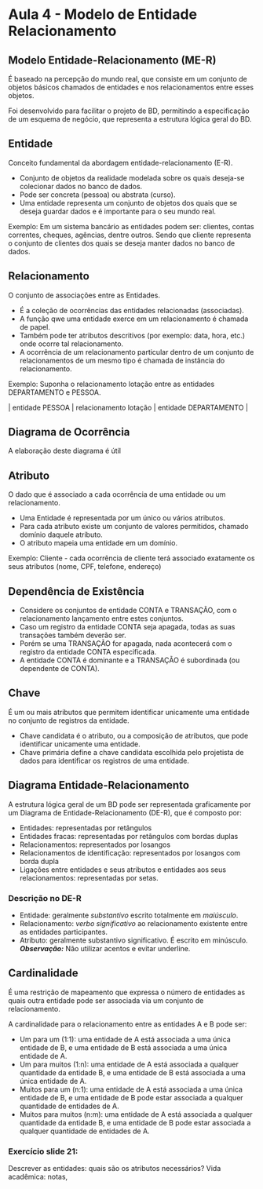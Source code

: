 # Aula 4 - Modelo de Entidade Relacionamento

## Modelo Entidade-Relacionamento (ME-R)

É baseado na percepção do mundo real, que consiste em um conjunto de objetos básicos chamados de entidades e nos relacionamentos entre esses objetos.

Foi desenvolvido para facilitar o projeto de BD, permitindo a especificação de um esquema de negócio, que representa a estrutura lógica geral do BD.

## Entidade

Conceito fundamental da abordagem entidade-relacionamento (E-R).

- Conjunto de objetos da realidade modelada sobre os quais deseja-se colecionar dados no banco de dados.
- Pode ser concreta (pessoa) ou abstrata (curso).
- Uma entidade representa um conjunto de objetos dos quais que se deseja guardar dados e é importante para o seu mundo real.

Exemplo: Em um sistema bancário as entidades podem ser: clientes, contas correntes, cheques, agências, dentre outros. Sendo que cliente representa o conjunto de clientes dos quais se deseja manter dados no banco de dados.

## Relacionamento

O conjunto de associações entre as Entidades.

- É a coleção de ocorrências das entidades relacionadas (associadas).
- A função qwe uma entidade exerce em um relacionamento é chamada de papel.
- Também pode ter atributos descritivos (por exemplo: data, hora, etc.) onde ocorre tal relacionamento.
- A ocorrência de um relacionamento particular dentro de um conjunto de relacionamentos de um mesmo tipo é chamada de instância do relacionamento.

Exemplo:
Suponha o relacionamento lotação entre as entidades DEPARTAMENTO e PESSOA.

| entidade PESSOA | relacionamento lotação | entidade DEPARTAMENTO |

## Diagrama de Ocorrência

A elaboração deste diagrama é útil

<!-- @TODO: continuar -->

## Atributo

O dado que é associado a cada ocorrência de uma entidade ou um relacionamento.

- Uma Entidade é representada por um único ou vários atributos.
- Para cada atributo existe um conjunto de valores permitidos, chamado domínio daquele atributo.
- O atributo mapeia uma entidade em um domínio.

Exemplo: Cliente - cada ocorrência de cliente terá associado exatamente os seus atributos (nome, CPF, telefone, endereço)

## Dependência de Existência

- Considere os conjuntos de entidade CONTA e TRANSAÇÃO, com o relacionamento lançamento entre estes conjuntos.
- Caso um registro da entidade CONTA seja apagada, todas as suas transações também deverão ser.
- Porém se uma TRANSAÇÃO for apagada, nada acontecerá com o registro da entidade CONTA especificada.
- A entidade CONTA é dominante e a TRANSAÇÃO é subordinada (ou dependente de CONTA).

## Chave

É um ou mais atributos que permitem identificar unicamente uma entidade no conjunto de registros da entidade.

- Chave candidata é o atributo, ou a composição de atributos, que pode identificar unicamente uma entidade.
- Chave primária define a chave candidata escolhida pelo projetista de dados para identificar os registros de uma entidade.

## Diagrama Entidade-Relacionamento

A estrutura lógica geral de um BD pode ser representada graficamente por um Diagrama de Entidade-Relacionamento (DE-R), que é composto por:

- Entidades: representadas por retângulos
- Entidades fracas: representadas por retângulos com bordas duplas
- Relacionamentos: representados por losangos
- Relacionamentos de identificação: representados por losangos com borda dupla
- Ligações entre entidades e seus atributos e entidades aos seus relacionamentos: representadas por setas.

### Descrição no DE-R

- Entidade: geralmente _substantivo_ escrito totalmente em _maiúsculo_.
- Relacionamento: _verbo significativo_ ao relacionamento existente entre as entidades participantes.
- Atributo: geralmente substantivo significativo. É escrito em minúsculo.
  **_Observação:_** Não utilizar acentos e evitar underline.

## Cardinalidade

É uma restrição de mapeamento que expressa o número de entidades as quais outra entidade pode ser associada via um conjunto de relacionamento.

A cardinalidade para o relacionamento entre as entidades A e B pode ser:

- Um para um (1:1): uma entidade de A está associada a uma única entidade de B, e uma entidade de B está associada a uma única entidade de A.
- Um para muitos (1:n): uma entidade de A está associada a qualquer quantidade da entidade B, e uma entidade de B está associada a uma única entidade de A.
- Muitos para um (n:1): uma entidade de A está associada a uma única entidade de B, e uma entidade de B pode estar associada a qualquer quantidade de entidades de A.
- Muitos para muitos (n:m): uma entidade de A está associada a qualquer quantidade da entidade B, e uma entidade de B pode estar associada a qualquer quantidade de entidades de A.

<!-- @TODO: inserir imagens dos slides 7, 13, 15, 19, 20,-->

### Exercício slide 21:

Descrever as entidades: quais são os atributos necessários?
Vida acadêmica: notas,
